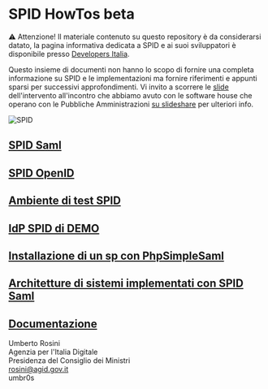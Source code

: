 SPID HowTos beta
================

⚠️ Attenzione! Il materiale contenuto su questo repository è da considerarsi datato, la pagina informativa dedicata a SPID e ai suoi sviluppatori è disponibile presso [Developers Italia](https://developers.italia.it/it/spid/).

Questo insieme di documenti non hanno lo scopo di fornire una completa informazione su SPID e le implementazioni ma fornire riferimenti e appunti sparsi per successivi approfondimenti.
Vi invito a scorrere le [slide](https://www.slideshare.net/TeamDigitale/integrazione-e-uso-di-spid-allinterno-di-unapplicazione-web-valerio-paolini-technical-project-manager-del-team-per-la-trasformazione-digitale-umberto-rosini-it-e-software-architect-dellagenzia-per-litalia-digitale-agid) dell'intervento all'incontro che abbiamo avuto con le software house che operano con le Pubbliche Amministrazioni [su slideshare](https://www.slideshare.net/TeamDigitale/integrazione-e-uso-di-spid-allinterno-di-unapplicazione-web-valerio-paolini-technical-project-manager-del-team-per-la-trasformazione-digitale-umberto-rosini-it-e-software-architect-dellagenzia-per-litalia-digitale-agid) per ulteriori info.


![SPID](https://raw.githubusercontent.com/umbros/spid-docs/master/images/spid.png)


[SPID Saml](https://github.com/italia/spid-docs/blob/master/pages/spid-saml.md)
-------------------

[SPID OpenID](https://docs.italia.it/AgID/documenti-in-consultazione/lg-openidconnect-spid-docs/it/bozza/index.html)
-------------------

[Ambiente di test SPID](https://github.com/italia/spid-saml-check)
-----------------------

[IdP SPID di DEMO](https://github.com/italia/spid-testenv2)
-----------------------

[Installazione di un sp con PhpSimpleSaml](https://github.com/italia/spid-php)
----------------------------------------

[Architetture di sistemi implementati con SPID Saml](https://github.com/italia/spid-docs/blob/master/pages/spid-saml-architetture-sistemi.md)
----------------------------------------------------

[Documentazione](https://github.com/italia/spid-docs/blob/master/pages/documentazione-e-utilita.md)
--------------

Umberto Rosini<br>
Agenzia per l'Italia Digitale<br>
Presidenza del Consiglio dei Ministri<br>
rosini@agid.gov.it<br>
umbr0s<br>
